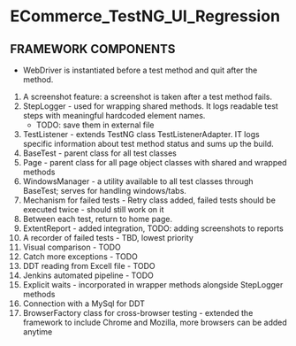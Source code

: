 # ECommerce_TestNG_UI_Regression

## FRAMEWORK COMPONENTS
- WebDriver is instantiated before a test method and quit after the method.
1. A screenshot feature: a screenshot is taken after a test method fails.
2. StepLogger - used for wrapping shared methods. It logs readable test steps with meaningful hardcoded element names. 
    - TODO: save them in external file
3. TestListener - extends TestNG class TestListenerAdapter. IT logs specific information about test method status and sums up the build.
4. BaseTest - parent class for all test classes
5. Page - parent class for all page object classes with shared and wrapped methods
6. WindowsManager - a utility available to all test classes through BaseTest; serves for handling windows/tabs.
7. Mechanism for failed tests - Retry class added, failed tests should be executed twice - should still work on it
8. Between each test, return to home page.
9. ExtentReport - added integration, TODO: adding screenshots to reports
10. A recorder of failed tests - TBD, lowest priority
11. Visual comparison - TODO
12. Catch more exceptions - TODO
13. DDT reading from Excell file - TODO
14. Jenkins automated pipeline - TODO
15. Explicit waits - incorporated in wrapper methods alongside StepLogger methods
16. Connection with a MySql for DDT
17. BrowserFactory class for cross-browser testing - extended the framework to include Chrome and Mozilla, more browsers can be added anytime
